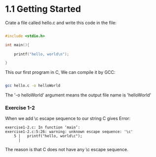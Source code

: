 # 1.1 Getting Started 

Crate a file called hello.c and write this code in the file:

```c

#include <stdio.h>

int main(){
    
    printf("hello, world\n");

}
```

This our first program in C, We can compile it by GCC:

```bash

gcc hello.c -o helloWorld
```

The '-o helloWorld' argument means the output file name is 'helloWorld'

### Exercise 1-2

When we add \c escape sequence to our string C gives Error:

```
exercise1-2.c: In function ‘main’:
exercise1-2.c:5:26: warning: unknown escape sequence: '\c'
    5 |   printf("hello, world\c");
      |
```

The reason is that C does not have any \c escape sequence.
